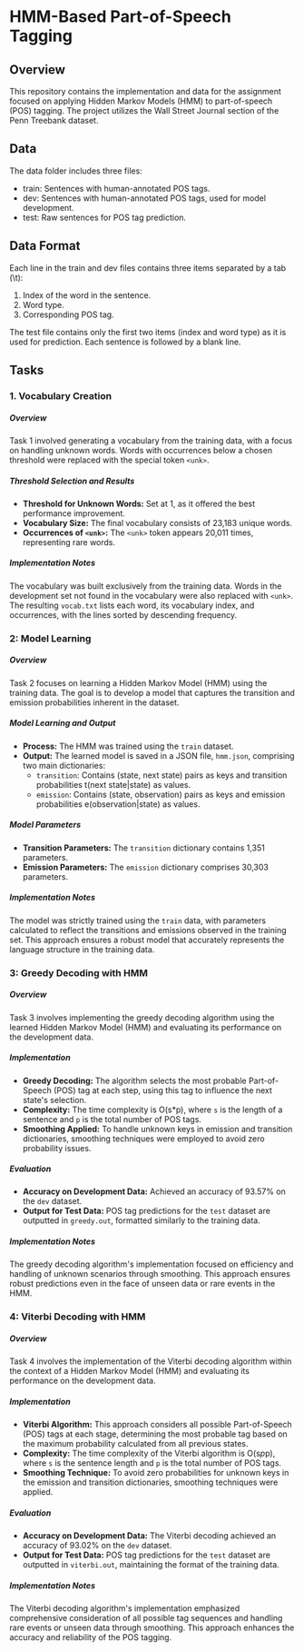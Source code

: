 # HMM-Based Part-of-Speech Tagging

## Overview

This repository contains the implementation and data for the assignment focused on applying Hidden Markov Models (HMM) to part-of-speech (POS) tagging. The project utilizes the Wall Street Journal section of the Penn Treebank dataset.

## Data
The data folder includes three files:
- train: Sentences with human-annotated POS tags.
- dev: Sentences with human-annotated POS tags, used for model development.
- test: Raw sentences for POS tag prediction.

## Data Format
Each line in the train and dev files contains three items separated by a tab (\t):
1. Index of the word in the sentence.
2. Word type.
3. Corresponding POS tag.

The test file contains only the first two items (index and word type) as it is used for prediction. Each sentence is followed by a blank line.


## Tasks

### 1. Vocabulary Creation

##### Overview
Task 1 involved generating a vocabulary from the training data, with a focus on handling unknown words. Words with occurrences below a chosen threshold were replaced with the special token `<unk>`.

##### Threshold Selection and Results
- **Threshold for Unknown Words:** Set at 1, as it offered the best performance improvement.
- **Vocabulary Size:** The final vocabulary consists of 23,183 unique words.
- **Occurrences of `<unk>`:** The `<unk>` token appears 20,011 times, representing rare words.

##### Implementation Notes
The vocabulary was built exclusively from the training data. Words in the development set not found in the vocabulary were also replaced with `<unk>`. The resulting `vocab.txt` lists each word, its vocabulary index, and occurrences, with the lines sorted by descending frequency.


### 2: Model Learning

##### Overview
Task 2 focuses on learning a Hidden Markov Model (HMM) using the training data. The goal is to develop a model that captures the transition and emission probabilities inherent in the dataset.

##### Model Learning and Output
- **Process:** The HMM was trained using the `train` dataset.
- **Output:** The learned model is saved in a JSON file, `hmm.json`, comprising two main dictionaries:
  - `transition`: Contains (state, next state) pairs as keys and transition probabilities t(next state|state) as values.
  - `emission`: Contains (state, observation) pairs as keys and emission probabilities e(observation|state) as values.

##### Model Parameters
- **Transition Parameters:** The `transition` dictionary contains 1,351 parameters.
- **Emission Parameters:** The `emission` dictionary comprises 30,303 parameters.

##### Implementation Notes
The model was strictly trained using the `train` data, with parameters calculated to reflect the transitions and emissions observed in the training set. This approach ensures a robust model that accurately represents the language structure in the training data.


### 3: Greedy Decoding with HMM

##### Overview
Task 3 involves implementing the greedy decoding algorithm using the learned Hidden Markov Model (HMM) and evaluating its performance on the development data.

##### Implementation
- **Greedy Decoding:** The algorithm selects the most probable Part-of-Speech (POS) tag at each step, using this tag to influence the next state's selection.
- **Complexity:** The time complexity is O(s*p), where `s` is the length of a sentence and `p` is the total number of POS tags.
- **Smoothing Applied:** To handle unknown keys in emission and transition dictionaries, smoothing techniques were employed to avoid zero probability issues.

##### Evaluation
- **Accuracy on Development Data:** Achieved an accuracy of 93.57% on the `dev` dataset.
- **Output for Test Data:** POS tag predictions for the `test` dataset are outputted in `greedy.out`, formatted similarly to the training data.

##### Implementation Notes
The greedy decoding algorithm's implementation focused on efficiency and handling of unknown scenarios through smoothing. This approach ensures robust predictions even in the face of unseen data or rare events in the HMM.


### 4: Viterbi Decoding with HMM

##### Overview
Task 4 involves the implementation of the Viterbi decoding algorithm within the context of a Hidden Markov Model (HMM) and evaluating its performance on the development data.

##### Implementation
- **Viterbi Algorithm:** This approach considers all possible Part-of-Speech (POS) tags at each stage, determining the most probable tag based on the maximum probability calculated from all previous states.
- **Complexity:** The time complexity of the Viterbi algorithm is O(s*p*p), where `s` is the sentence length and `p` is the total number of POS tags.
- **Smoothing Technique:** To avoid zero probabilities for unknown keys in the emission and transition dictionaries, smoothing techniques were applied.

##### Evaluation
- **Accuracy on Development Data:** The Viterbi decoding achieved an accuracy of 93.02% on the `dev` dataset.
- **Output for Test Data:** POS tag predictions for the `test` dataset are outputted in `viterbi.out`, maintaining the format of the training data.

##### Implementation Notes
The Viterbi decoding algorithm's implementation emphasized comprehensive consideration of all possible tag sequences and handling rare events or unseen data through smoothing. This approach enhances the accuracy and reliability of the POS tagging.
